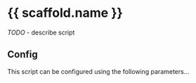 # {{ scaffold.name }}

_TODO_ - describe script

## Config

This script can be configured using the following parameters...
